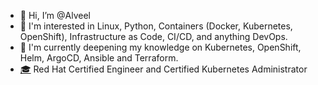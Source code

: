 - 👋 Hi, I’m @Alveel
- 👀 I'm interested in Linux, Python, Containers (Docker, Kubernetes, OpenShift), Infrastructure as Code, CI/CD, and anything DevOps.
- 🌱 I'm currently deepening my knowledge on Kubernetes, OpenShift, Helm, ArgoCD, Ansible and Terraform.
- [🎓](https://www.credly.com/users/alwyn/badges) Red Hat Certified Engineer and Certified Kubernetes Administrator
